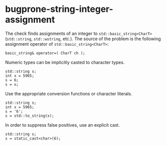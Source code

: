 bugprone-string-integer-assignment
==================================

The check finds assignments of an integer to `std::basic_string<CharT>`
(`std::string`, `std::wstring`, etc.). The source of the problem is the
following assignment operator of `std::basic_string<CharT>`:

    basic_string& operator=( CharT ch );

Numeric types can be implicitly casted to character types.

    std::string s;
    int x = 5965;
    s = 6;
    s = x;

Use the appropriate conversion functions or character literals.

    std::string s;
    int x = 5965;
    s = '6';
    s = std::to_string(x);

In order to suppress false positives, use an explicit cast.

    std::string s;
    s = static_cast<char>(6);

